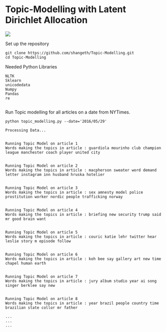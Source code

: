 # Topic-Modelling with Latent Dirichlet Allocation
![](https://www.oreilly.com/library/view/scala-machine-learning/9781788479042/assets/87d01601-71f3-4c34-9fbc-cf468d483985.png)

Set up the repository
```
git clone https://github.com/shangeth/Topic-Modelling.git
cd Topic-Modelling
```
Needed Python Libraries
```
NLTK
Sklearn
unicodedata
Numpy
Pandas
re


```


Run Topic modelling for all articles on a date from NYTimes.
```
python topic_modelling.py --date='2016/05/29'
 ```
 
 ```
Processing Data...


Running Topic Model on article 1
Words making the topics in article : guardiola mourinho club champion league manchester coach player united city


Running Topic Model on article 2
Words making the topics in article : macpherson sweater word demand letter instagram inn husband hruska hotelier


Running Topic Model on article 3
Words making the topics in article : sex amnesty model police prostitution worker nordic people trafficking norway


Running Topic Model on article 4
Words making the topics in article : briefing new security trump said mr good brain want


Running Topic Model on article 5
Words making the topics in article : couric katie lehr twitter hear leslie story m episode follow


Running Topic Model on article 6
Words making the topics in article : koh bee say gallery art new time chapel human earth


Running Topic Model on article 7
Words making the topics in article : jury album studio year ai song singer berklee say new


Running Topic Model on article 8
Words making the topics in article : year brazil people country time brazilian state collor mr father

...
...
...

```

